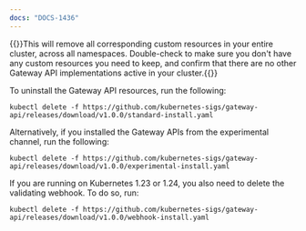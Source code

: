 ```yaml
---
docs: "DOCS-1436"
---
```


   {{<warning>}}This will remove all corresponding custom resources in your entire cluster, across all namespaces. Double-check to make sure you don't have any custom resources you need to keep, and confirm that there are no other Gateway API implementations active in your cluster.{{</warning>}}

   To uninstall the Gateway API resources, run the following:

   ```shell
   kubectl delete -f https://github.com/kubernetes-sigs/gateway-api/releases/download/v1.0.0/standard-install.yaml
   ```

   Alternatively, if you installed the Gateway APIs from the experimental channel, run the following:

   ```shell
   kubectl delete -f https://github.com/kubernetes-sigs/gateway-api/releases/download/v1.0.0/experimental-install.yaml
   ```

   If you are running on Kubernetes 1.23 or 1.24, you also need to delete the validating webhook. To do so, run:

   ```shell
   kubectl delete -f https://github.com/kubernetes-sigs/gateway-api/releases/download/v1.0.0/webhook-install.yaml
   ```

